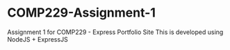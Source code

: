 # COMP229-Assignment-1

Assignment 1 for COMP229 - Express Portfolio Site
This is developed using NodeJS + ExpressJS
